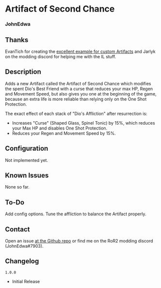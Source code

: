 ﻿# Artifact of Second Chance
### JohnEdwa

## Thanks

EvanTich for creating the [excellent example for custom Artifacts](https://github.com/EvanTich/ror2-modding/tree/master/ExampleArtifact) and Jarlyk on the modding discord for helping me with the IL stuff.


## Description

Adds a new Artifact called the Artifact of Second Chance which modifies the spent Dio's Best Friend with a curse that reduces your max HP, Regen and Movement Speed, but also gives you one at the beginning of the game, because an extra life is more reliable than relying only on the One Shot Protection.

The exact effect of each stack of "Dio's Affliction" after resurrection is:

* Increases "Curse" (Shaped Glass, Spinel Tonic) by 15%, which reduces your Max HP and disables One Shot Protection.
* Reduces your Regen and Movement Speed by 15%.


## Configuration

Not implemented yet.

## Known Issues

None so far.

## To-Do

Add config options.
Tune the affliction to balance the Artifact properly.

## Contact

Open an issue [at the Github repo](https://github.com/JohnEdwa/ArtifactOfSecondChance) or find me on the RoR2 modding discord (JohnEdwa#7903).

## Changelog

`1.0.0`

* Initial Release